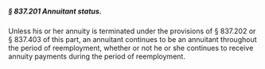 ##### § 837.201 Annuitant status. #####

Unless his or her annuity is terminated under the provisions of § 837.202 or § 837.403 of this part, an annuitant continues to be an annuitant throughout the period of reemployment, whether or not he or she continues to receive annuity payments during the period of reemployment.